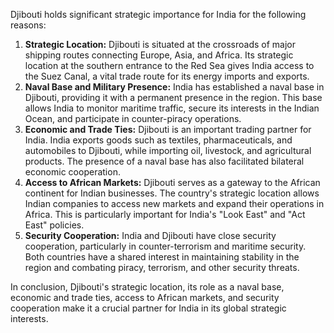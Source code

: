 Djibouti holds significant strategic importance for India for the following reasons:

1. **Strategic Location:** Djibouti is situated at the crossroads of major shipping routes connecting Europe, Asia, and Africa. Its strategic location at the southern entrance to the Red Sea gives India access to the Suez Canal, a vital trade route for its energy imports and exports. 
2. **Naval Base and Military Presence:** India has established a naval base in Djibouti, providing it with a permanent presence in the region. This base allows India to monitor maritime traffic, secure its interests in the Indian Ocean, and participate in counter-piracy operations.
3. **Economic and Trade Ties:** Djibouti is an important trading partner for India. India exports goods such as textiles, pharmaceuticals, and automobiles to Djibouti, while importing oil, livestock, and agricultural products. The presence of a naval base has also facilitated bilateral economic cooperation.
4. **Access to African Markets:** Djibouti serves as a gateway to the African continent for Indian businesses. The country's strategic location allows Indian companies to access new markets and expand their operations in Africa. This is particularly important for India's "Look East" and "Act East" policies.
5. **Security Cooperation:** India and Djibouti have close security cooperation, particularly in counter-terrorism and maritime security. Both countries have a shared interest in maintaining stability in the region and combating piracy, terrorism, and other security threats. 

In conclusion, Djibouti's strategic location, its role as a naval base, economic and trade ties, access to African markets, and security cooperation make it a crucial partner for India in its global strategic interests.
